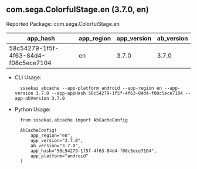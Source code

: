 com.sega.ColorfulStage.en (3.7.0, en)
---
Reported Package: com.sega.ColorfulStage.en

|                                        app_hash|   app_region|  app_version|   ab_version|
|------------------------------------------------|-------------|-------------|-------------|
|            58c54279-1f5f-4f63-84d4-f08c5ece7104|           en|        3.7.0|        3.7.0|

- CLI Usage:

        sssekai abcache --app-platform android --app-region en --app-version 3.7.0 --app-appHash 58c54279-1f5f-4f63-84d4-f08c5ece7104 --app-abVersion 3.7.0

- Python Usage:

        from sssekai.abcache import AbCacheConfig

        AbCacheConfig(
            app_region="en",
            app_version="3.7.0",
            ab_version="3.7.0",
            app_hash="58c54279-1f5f-4f63-84d4-f08c5ece7104",
            app_platform="android"
        )

